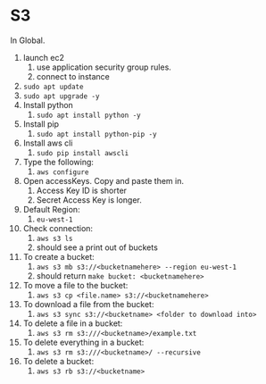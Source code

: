 # S3

In Global.

1. launch ec2
   1. use application security group rules.
   2. connect to instance
2. `sudo apt update`
3. `sudo apt upgrade -y`
4. Install python
   1. `sudo apt install python -y`
5. Install pip
   1. `sudo apt install python-pip -y`
6. Install aws cli
   1. `sudo pip install awscli`
7. Type the following:
   1. `aws configure`
8. Open accessKeys. Copy and paste them in.
   1. Access Key ID is shorter
   2. Secret Access Key is longer.
9. Default Region:
   1.  `eu-west-1`
10. Check connection:
    1.  `aws s3 ls`
    2.  should see a print out of buckets
11. To create a bucket:
    1. `aws s3 mb s3://<bucketnamehere> --region eu-west-1`
    2. should return `make bucket: <bucketnamehere>`
12. To move a file to the bucket:
    1.  `aws s3 cp <file.name> s3://<bucketnamehere>`
13. To download a file from the bucket:
    1.  `aws s3 sync s3://<bucketname> <folder to download into>`
14. To delete a file in a bucket:
    1.  `aws s3 rm s3:///<bucketname>/example.txt`
15. To delete everything in a bucket:
    1.  `aws s3 rm s3:///<bucketname>/ --recursive`
16. To delete a bucket:
    1.  `aws s3 rb s3://<bucketname>`

